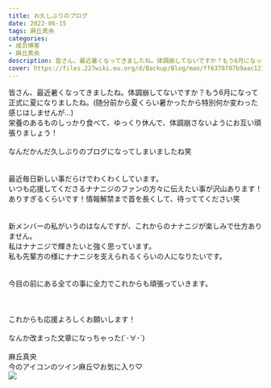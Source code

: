 ```yaml
---
title: お久しぶりのブログ
date: 2022-06-15
tags: 麻丘真央
categories: 
- 成员博客
- 麻丘真央
description: 皆さん、最近暑くなってきましたね。体調崩してないですか？もう6月になって正式に夏になりましたね。(随分前から夏くらい暑かったから特別何か変わった感じはしませんが…)栄養のあるものしっかり食べて、ゆっ...
cover: https://files.227wiki.eu.org/d/Backup/Blog/mao/ff6378707b9aac1218ac2ccfee0d4.jpg 
---
```

<div class="blog_detail__main">
        皆さん、最近暑くなってきましたね。体調崩してないですか？もう6月になって正式に夏になりましたね。(随分前から夏くらい暑かったから特別何か変わった感じはしませんが…)<br/>
栄養のあるものしっかり食べて、ゆっくり休んで、体調崩さないようにお互い頑張りましょう！<br/>
<br/>
なんだかんだ久しぶりのブログになってしまいましたね笑<br/>
<br/>
<br/>
最近毎日新しい事だらけでわくわくしています。<br/>
いつも応援してくださるナナニジのファンの方々に伝えたい事が沢山あります！ありすぎるくらいです！情報解禁まで首を長くして、待っててください笑<br/>
<br/>
<br/>
新メンバーの私がいうのはなんですが、これからのナナニジが楽しみで仕方ありません。<br/>
私はナナニジで輝きたいと強く思っています。<br/>
私も先輩方の様にナナニジを支えられるくらいの人になりたいです。<br/>
<br/>
<br/>
今目の前にある全ての事に全力でこれからも頑張っていきます。<br/>
<br/>
<br/>
<br/>
これからも応援よろしくお願いします！<br/>
<br/>
なんか改まった文章になっちゃった(´･∀･`)<br/>
<br/>
麻丘真央<br/>
今のアイコンのツイン麻丘♡お気に入り♡<br/>
<img src="https://files.227wiki.eu.org/d/Backup/Blog/mao/ff6378707b9aac1218ac2ccfee0d4.jpg">
<!--twitter-->

<!--//twitter-->
</img></div>